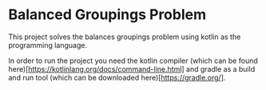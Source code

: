 # Balanced Groupings Problem

This project solves the balances groupings problem using kotlin as the programming language.

In order to run the project you need the kotlin compiler (which can be found here)[https://kotlinlang.org/docs/command-line.html]
and gradle as a build and run tool (which can be downloaded here)[https://gradle.org/].